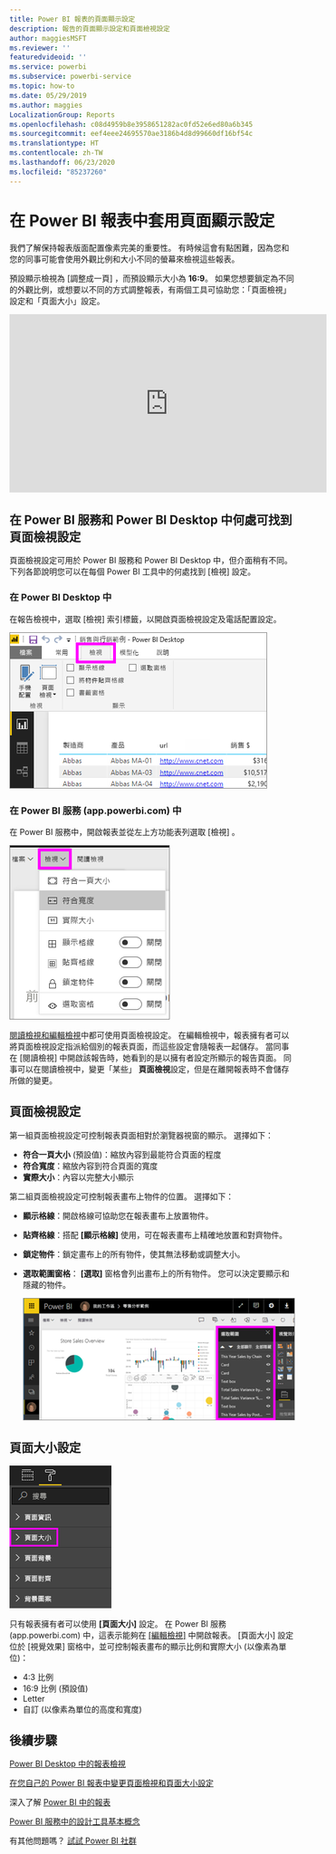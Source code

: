 ```yaml
---
title: Power BI 報表的頁面顯示設定
description: 報告的頁面顯示設定和頁面檢視設定
author: maggiesMSFT
ms.reviewer: ''
featuredvideoid: ''
ms.service: powerbi
ms.subservice: powerbi-service
ms.topic: how-to
ms.date: 05/29/2019
ms.author: maggies
LocalizationGroup: Reports
ms.openlocfilehash: c08d4959b8e3958651282ac0fd52e6ed80a6b345
ms.sourcegitcommit: eef4eee24695570ae3186b4d8d99660df16bf54c
ms.translationtype: HT
ms.contentlocale: zh-TW
ms.lasthandoff: 06/23/2020
ms.locfileid: "85237260"
---
```

# <a name="apply-page-display-settings-in-a-power-bi-report"></a>在 Power BI 報表中套用頁面顯示設定
我們了解保持報表版面配置像素完美的重要性。 有時候這會有點困難，因為您和您的同事可能會使用外觀比例和大小不同的螢幕來檢視這些報表。 

預設顯示檢視為 [調整成一頁]  ，而預設顯示大小為 **16:9**。 如果您想要鎖定為不同的外觀比例，或想要以不同的方式調整報表，有兩個工具可協助您：「頁面檢視」設定和「頁面大小」設定。


<iframe width="560" height="315" src="https://www.youtube.com/embed/5tg-OXzxe2g" frameborder="0" allowfullscreen></iframe>


## <a name="where-to-find-page-view-settings-in-the-power-bi-service-and-power-bi-desktop"></a>在 Power BI 服務和 Power BI Desktop 中何處可找到頁面檢視設定
頁面檢視設定可用於 Power BI 服務和 Power BI Desktop 中，但介面稍有不同。 下列各節說明您可以在每個 Power BI 工具中的何處找到 [檢視] 設定。

### <a name="in-power-bi-desktop"></a>在 Power BI Desktop 中
在報告檢視中，選取 [檢視]  索引標籤，以開啟頁面檢視設定及電話配置設定。

  ![Desktop 頁面檢視設定](media/power-bi-report-display-settings/power-bi-desktop-view-settings.png)

### <a name="in-the-power-bi-service-apppowerbicom"></a>在 Power BI 服務 (app.powerbi.com) 中
在 Power BI 服務中，開啟報表並從左上方功能表列選取 [檢視]  。

![服務頁面檢視設定](media/power-bi-report-display-settings/power-bi-change-page-view.png)

[閱讀檢視和編輯檢視](../consumer/end-user-reading-view.md)中都可使用頁面檢視設定。 在編輯檢視中，報表擁有者可以將頁面檢視設定指派給個別的報表頁面，而這些設定會隨報表一起儲存。 當同事在 [閱讀檢視] 中開啟該報告時，她看到的是以擁有者設定所顯示的報告頁面。 同事可以在閱讀檢視中，變更「某些」  **頁面檢視**設定，但是在離開報表時不會儲存所做的變更。

## <a name="page-view-settings"></a>頁面檢視設定
第一組頁面檢視設定可控制報表頁面相對於瀏覽器視窗的顯示。 選擇如下：

* **符合一頁大小** (預設值)：縮放內容到最能符合頁面的程度
* **符合寬度**：縮放內容到符合頁面的寬度
* **實際大小**：內容以完整大小顯示

第二組頁面檢視設定可控制報表畫布上物件的位置。 選擇如下：

* **顯示格線**：開啟格線可協助您在報表畫布上放置物件。
* **貼齊格線**：搭配 **[顯示格線]** 使用，可在報表畫布上精確地放置和對齊物件。 
* **鎖定物件**：鎖定畫布上的所有物件，使其無法移動或調整大小。
* **選取範圍窗格**： **[選取]** 窗格會列出畫布上的所有物件。 您可以決定要顯示和隱藏的物件。

    ![選取窗格](media/power-bi-report-display-settings/power-bi-selection-pane.png)



## <a name="page-size-settings"></a>頁面大小設定
![變更 [頁面大小] 設定](media/power-bi-report-display-settings/power-bi-page-size.png)

只有報表擁有者可以使用 **[頁面大小]** 設定。 在 Power BI 服務 (app.powerbi.com) 中，這表示能夠在 [[編輯檢視]](../consumer/end-user-reading-view.md) 中開啟報表。 [頁面大小]  設定位於 [視覺效果]  窗格中，並可控制報表畫布的顯示比例和實際大小 (以像素為單位)：   

* 4:3 比例
* 16:9 比例 (預設值)
* Letter
* 自訂 (以像素為單位的高度和寬度)

## <a name="next-steps"></a>後續步驟
[Power BI Desktop 中的報表檢視](desktop-report-view.md)

[在您自己的 Power BI 報表中變更頁面檢視和頁面大小設定](../consumer/end-user-report-view.md)

深入了解 [Power BI 中的報表](../consumer/end-user-reports.md)

[Power BI 服務中的設計工具基本概念](../fundamentals/service-basic-concepts.md)

有其他問題嗎？ [試試 Power BI 社群](https://community.powerbi.com/)
